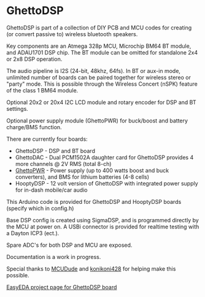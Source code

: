 # GhettoDSP
 
GhettoDSP is part of a collection of DIY PCB and MCU codes for creating (or convert passive to) wireless bluetooth speakers.

Key components are an Atmega 328p MCU, Microchip BM64 BT module, and ADAU1701 DSP chip.   The BT module can be omitted for standalone 2x4 or 2x8 DSP operation.

The audio pipeline is I2S (24-bit, 48khz, 64fs).   In BT or aux-in mode, unlimited number of boards can be paired together for wireless stereo or "party" mode.   This is possible through the Wireless Concert (nSPK) feature of the class 1 BM64 module.

Optional 20x2 or 20x4 I2C LCD module and rotary encoder for DSP and BT settings.

Optional power supply module (GhettoPWR) for buck/boost and battery charge/BMS function.

There are currently four boards:

* GhettoDSP - DSP and BT board
* GhettoDAC - Dual PCM1502A daughter card for GhettoDSP provides 4 more channels @ 2V RMS (total 8-ch)
* [GhettoPWR](https://github.com/djamps/GhettoPWR) - Power supply (up to 400 watts boost and buck converters), and BMS for lithium batteries (4-8 cells)
* HooptyDSP - 12 volt version of GhettoDSP with integrated power supply for in-dash mobile/car audio

This Arduino code is provided for GhettoDSP and HooptyDSP boards (specify which in config.h)

Base DSP config is created using SigmaDSP, and is programmed directly by the MCU at power on.  A USBi connector is provided for realtime testing with a Dayton ICP3 (ect.).  

Spare ADC's for both DSP and MCU are exposed.

Documentation is a work in progress.

Special thanks to [MCUDude](https://github.com/MCUdude/SigmaDSP) and [konikoni428](https://github.com/konikoni428/BM64_arduino) for helping make this possible.

[EasyEDA project page for GhettoDSP board](https://oshwlab.com/k6rp/mega328p-adau1701_copy_copy_copy_copy_copy_copy_copy_copy_copy)

